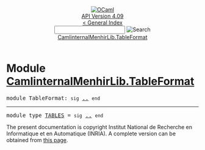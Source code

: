 <!-- ((! set title API !)) ((! set documentation !)) ((! set api !)) ((! set nobreadcrumb !)) -->
<div class="api"><header><nav class="toc brand"><a class="brand" href="https://ocaml.org/"><img src="colour-logo-gray.svg" class="svg" alt="OCaml"></a></nav><nav class="toc"><div class="toc_version"><a href="/docs" id="version-select">API Version 4.09</a></div><a href="index.html">&lt; General Index</a><div class="api_search"><input type="text" name="apisearch" id="api_search" oninput="mySearch(false);" onkeypress="this.oninput();" onclick="this.oninput();" onpaste="this.oninput();">
<img src="search_icon.svg" alt="Search" class="svg" onclick="mySearch(false)"></div>
<div id="search_results"></div><div class="toc_title"><a href="#top">CamlinternalMenhirLib.TableFormat</a></div><ul></ul></nav></header>

<h1>Module <a href="type_CamlinternalMenhirLib.TableFormat.html">CamlinternalMenhirLib.TableFormat</a></h1>

<pre><span id="MODULETableFormat"><span class="keyword">module</span> TableFormat</span>: <code class="code"><span class="keyword">sig</span></code> <a href="CamlinternalMenhirLib.TableFormat.html">..</a> <code class="code"><span class="keyword">end</span></code></pre><hr width="100%">

<pre><span id="MODULETYPETABLES"><span class="keyword">module type</span> <a href="CamlinternalMenhirLib.TableFormat.TABLES.html">TABLES</a></span> = <code class="code"><span class="keyword">sig</span></code> <a href="CamlinternalMenhirLib.TableFormat.TABLES.html">..</a> <code class="code"><span class="keyword">end</span></code></pre>
<div class="copyright">The present documentation is copyright Institut National de Recherche en Informatique et en Automatique (INRIA). A complete version can be obtained from <a href="http://caml.inria.fr/pub/docs/manual-ocaml/">this page</a>.</div></div>